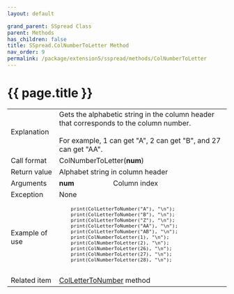 ```yaml
---
layout: default

grand_parent: SSpread Class
parent: Methods
has_children: false
title: SSpread.ColNumberToLetter Method
nav_order: 9
permalink: /package/extension5/sspread/methods/ColNumberToLetter
---
```

# {{ page.title }}

<table>
  <tr>
    <td>Explanation</td>
    <td colspan="2">Gets the alphabetic string in the column header that corresponds to the column number.<br><br>For example, 1 can get "A", 2 can get "B", and 27 can get "AA".</td>
  </tr>
  <tr>
    <td>Call format</td>
    <td colspan="2">ColNumberToLetter(<b>num</b>)</td>
  </tr>
  <tr>
    <td>Return value</td>
    <td colspan="2">Alphabet string in column header</td>
  </tr>  
  <tr>
    <td>Arguments</td>
    <td><b>num</b></td>
    <td>Column index</td>
  </tr>
  <tr>
    <td>Exception</td>
    <td colspan="2">None</td>
  </tr>
  <tr>
    <td>Example of use</td>
    <td colspan="2"><code><pre>
    print(ColLetterToNumber("A"), "\n");
    print(ColLetterToNumber("B"), "\n");
    print(ColLetterToNumber("Z"), "\n");
    print(ColLetterToNumber("AA"), "\n");
    print(ColLetterToNumber("AB"), "\n");
    print(ColNumberToLetter(1), "\n");
    print(ColNumberToLetter(2), "\n");
    print(ColNumberToLetter(26), "\n");
    print(ColNumberToLetter(27), "\n");
    print(ColNumberToLetter(28), "\n");
    </pre></code></td>
  </tr>
  <tr>
    <td>Related item</td>
    <td colspan="2"><a href="/package/extension5/sspread/methods/collettertonumber">ColLetterToNumber</a> method</td>
  </tr>
</table>
